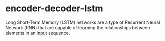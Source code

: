 # encoder-decoder-lstm
Long Short-Term Memory (LSTM) networks are a type of Recurrent Neural Network (RNN) that are capable of learning the relationships between elements in an input sequence.
